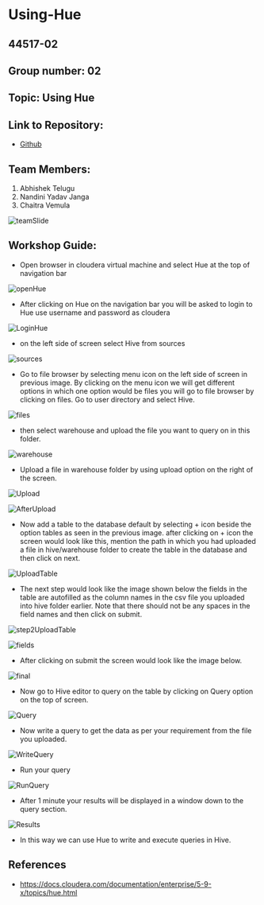 # Using-Hue
## 44517-02
## Group number: 02
## Topic: Using Hue

## Link to Repository: 
- [Github](https://github.com/Telugua/Using-Hue)

## Team Members:
1. Abhishek Telugu
1. Nandini Yadav Janga
1. Chaitra Vemula

![teamSlide](TeamSlide.PNG)

## Workshop Guide:
- Open browser in cloudera virtual machine and select Hue at the top of navigation bar

![openHue](/images/openHue.PNG)

- After clicking on Hue on the navigation bar you will be asked to login to Hue use username and password as cloudera

![LoginHue](/images/LoginHue.PNG)

- on the left side of screen select Hive from sources

![sources](/images/sources.PNG)

- Go to file browser by selecting menu icon on the left side of screen in previous image. By clicking on the menu icon we will get   different options in which one option would be files you will go to file browser by clicking on files. Go to user directory and select Hive.

![files](/images/Files.PNG)

- then select warehouse and upload the file you want to query on in this folder.

![warehouse](/images/Warehouse.PNG)

- Upload a file in warehouse folder by using upload option on the right of the screen.

![Upload](/images/Upload.PNG)

![AfterUpload](/images/AfterUpload.PNG)

- Now add a table to the database default by selecting + icon beside the option tables as seen in the previous image. after clicking on + icon the screen would look like this, mention the path in which you had uploaded a file in hive/warehouse folder to create the table in the database and then click on next.

![UploadTable](/images/uploadtabletodb.PNG)

- The next step would look like the image shown below the fields in the table are autofilled as the column names in the csv file you uploaded into hive folder earlier. Note that there should not be any spaces in the field names and then click on submit.

![step2UploadTable](/images/step2touploadfiletodb.PNG)

![fields](/images/Fields.PNG)

- After clicking on submit the screen would look like the image below.

![final](/images/finaldb.PNG)

- Now go to Hive editor to query on the table by clicking on Query option on the top of screen.

![Query](/images/Query.PNG)

- Now write a query to get the data as per your requirement from the file you uploaded.

![WriteQuery](/images/Writequery.PNG)

- Run your query 

![RunQuery](/images/RunQuery.PNG)

- After 1 minute your results will be displayed in a window down to the query section.

![Results](/images/Results.PNG)

- In this way we can use Hue to write and execute queries in Hive.

## References

- https://docs.cloudera.com/documentation/enterprise/5-9-x/topics/hue.html
















